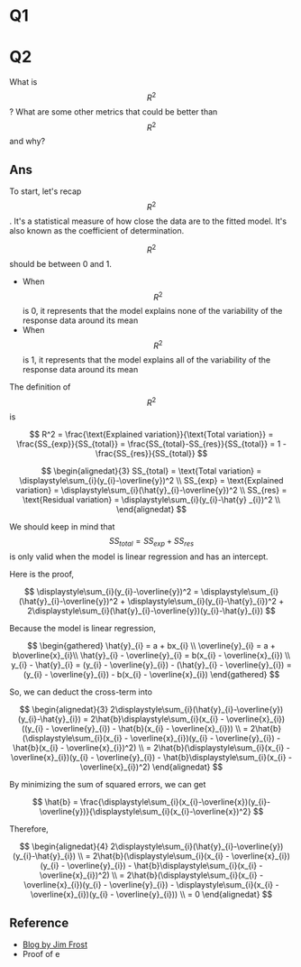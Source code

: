 # Q1

# Q2

What is $$R^2$$ ? What are some other metrics that could be better than $$R^2$$ and why?

## Ans

To start, let's recap$$R^2$$ . It's a statistical measure of how close the data are to the fitted model. It's also known as the coefficient of determination.

$$R^2$$ should be between 0 and 1.

* When $$R^2$$ is 0, it represents that the model explains none of the variability of the response data around its mean
* When $$R^2$$ is 1, it represents that the model explains all of the variability of the response data around its mean

The definition of$$R^2$$ is


$$
R^2 = \frac{\text{Explained variation}}{\text{Total variation}} = \frac{SS_{exp}}{SS_{total}} = \frac{SS_{total}-SS_{res}}{SS_{total}} = 1 - \frac{SS_{res}}{SS_{total}}
$$



$$
\begin{alignedat}{3}
SS_{total} = \text{Total variation} = \displaystyle\sum_{i}(y_{i}-\overline{y})^2 \\
SS_{exp} = \text{Explained variation} = \displaystyle\sum_{i}(\hat{y}_{i}-\overline{y})^2 \\
SS_{res} = \text{Residual variation} = \displaystyle\sum_{i}(y_{i}-\hat{y}
_{i})^2 \\
\end{alignedat}
$$


We should keep in mind that $$SS_{total} = SS_{exp} + SS_{res}$$ is only valid when the model is linear regression and has an intercept.

Here is the proof,


$$
\displaystyle\sum_{i}(y_{i}-\overline{y})^2 = \displaystyle\sum_{i}(\hat{y}_{i}-\overline{y})^2 + \displaystyle\sum_{i}(y_{i}-\hat{y}_{i})^2 + 2\displaystyle\sum_{i}(\hat{y}_{i}-\overline{y})(y_{i}-\hat{y}_{i})
$$


Because the model is linear regression,


$$
\begin{gathered}
\hat{y}_{i} = a + bx_{i} \\
\overline{y}_{i} = a + b\overline{x}_{i}\\
\hat{y}_{i} - \overline{y}_{i} = b(x_{i} - \overline{x}_{i}) \\
y_{i} - \hat{y}_{i} = (y_{i} - \overline{y}_{i}) - (\hat{y}_{i} - \overline{y}_{i}) = (y_{i} - \overline{y}_{i}) - b(x_{i} - \overline{x}_{i})
\end{gathered}
$$


So, we can deduct the cross-term into


$$
\begin{alignedat}{3}
2\displaystyle\sum_{i}(\hat{y}_{i}-\overline{y})(y_{i}-\hat{y}_{i}) = 2\hat{b}\displaystyle\sum_{i}(x_{i} - \overline{x}_{i})((y_{i} - \overline{y}_{i}) - \hat{b}(x_{i} - \overline{x}_{i})) \\
= 2\hat{b}(\displaystyle\sum_{i}(x_{i} - \overline{x}_{i})(y_{i} - \overline{y}_{i}) - \hat{b}(x_{i} - \overline{x}_{i})^2) \\
= 2\hat{b}(\displaystyle\sum_{i}(x_{i} - \overline{x}_{i})(y_{i} - \overline{y}_{i}) - \hat{b}\displaystyle\sum_{i}(x_{i} - \overline{x}_{i})^2)
\end{alignedat}
$$


By minimizing the sum of squared errors, we can get


$$
\hat{b} = \frac{\displaystyle\sum_{i}(x_{i}-\overline{x})(y_{i}-\overline{y})}{\displaystyle\sum_{i}(x_{i}-\overline{x})^2}
$$


Therefore,


$$
\begin{alignedat}{4}
2\displaystyle\sum_{i}(\hat{y}_{i}-\overline{y})(y_{i}-\hat{y}_{i}) \\
= 2\hat{b}(\displaystyle\sum_{i}(x_{i} - \overline{x}_{i})(y_{i} - \overline{y}_{i}) - \hat{b}\displaystyle\sum_{i}(x_{i} - \overline{x}_{i})^2) \\
= 2\hat{b}(\displaystyle\sum_{i}(x_{i} - \overline{x}_{i})(y_{i} - \overline{y}_{i}) - \displaystyle\sum_{i}(x_{i} - \overline{x}_{i})(y_{i} - \overline{y}_{i})) \\
= 0
\end{alignedat}
$$


## Reference

* [Blog by Jim Frost](http://blog.minitab.com/blog/adventures-in-statistics-2/regression-analysis-how-do-i-interpret-r-squared-and-assess-the-goodness-of-fit)
* Proof of e



